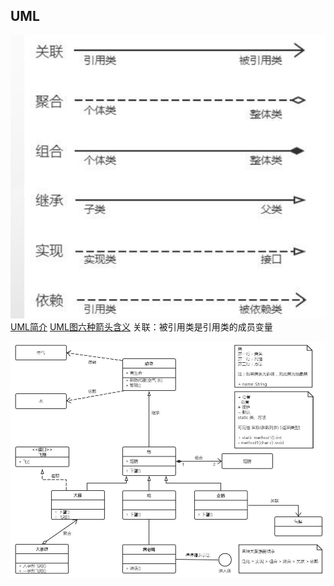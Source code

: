 ## UML
![img_1.png](img_1.png)
[UML简介](https://www.cnblogs.com/damsoft/archive/2016/10/24/5993602.html)
[UML图六种箭头含义](https://blog.csdn.net/shaoduo/article/details/123377513)
关联：被引用类是引用类的成员变量

![img.png](img.png)  
